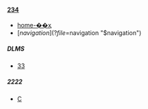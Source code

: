 ﻿
#### [234](?file=home-222)
- [home-��ҳ](?file=home-��ҳ "home-��ҳ")
- [$navigation](?file=$navigation "$navigation")

##### DLMS
  - [33](?file=001-DLMS/01-44 "22")

##### 2222
  - [C](?file=222/C "C")

